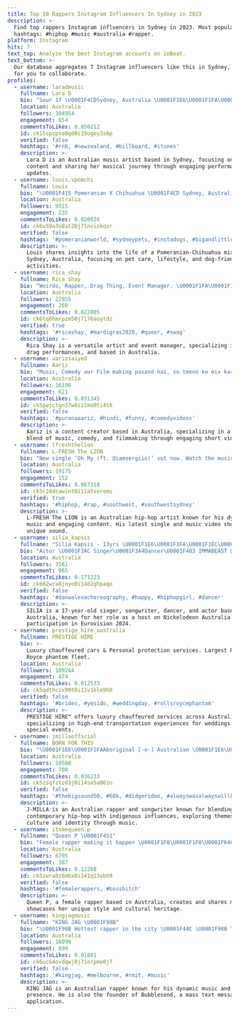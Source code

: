 ```yaml
---
title: Top 10 Rappers Instagram Influencers In Sydney in 2023
description: >-
  Find top rappers Instagram influencers in Sydney in 2023. Most popular
  hashtags: #hiphop #music #australia #rapper.
platform: Instagram
hits: 7
text_top: Analyze the best Instagram accounts on inBeat.
text_bottom: >-
  Our database aggregates 7 Instagram influencers like this in Sydney, Australia
  for you to collaborate.
profiles:
  - username: laradmusic
    fullname: Lara D
    bio: "Sour 17 \U0001F4CDSydney, Australia \U0001F1E6\U0001F1FA\U0001F1F2\U0001F1E6\U0001F1F1\U0001F1E7. MGMT : @davidchampochampion"
    location: Australia
    followers: 104954
    engagement: 654
    commentsToLikes: 0.050212
    id: ck15spzpse8qd0i19ugoy3s6p
    verified: false
    hashtags: '#rnb, #newzealand, #billboard, #itunes'
    description: >-
      Lara D is an Australian music artist based in Sydney, focusing on R&B
      content and sharing her musical journey through engaging performances and
      updates.
  - username: louis.vpomchi
    fullname: Louis
    bio: "\U0001F415 Pomeranian X Chihuahua \U0001F4CD Sydney, Australia \U0001F1E6\U0001F1FA \U0001F389 23rd December 2017 \U0001F3E0 \U0001F308\U0001F46D \U0001F1EC\U0001F1F7\U0001F415\U0001F400"
    location: Australia
    followers: 9315
    engagement: 235
    commentsToLikes: 0.020026
    id: ck6u59a3o8at20j71nvizkqor
    verified: false
    hashtags: '#pomeranianworld, #sydneypets, #instadogs, #bigandlittledogs'
    description: >-
      Louis shares insights into the life of a Pomeranian-Chihuahua mix in
      Sydney, Australia, focusing on pet care, lifestyle, and dog-friendly
      activities.
  - username: rica_shay
    fullname: Rica Shay
    bio: "Weirdo, Rapper, Drag Thing, Event Manager. \U0001F1FA\U0001F1F8 in \U0001F1E9\U0001F1EA. For booking inquiries email ricashayco@gmail.com. \U0001F3A5 WATCH MY VIDEOS."
    location: Australia
    followers: 22955
    engagement: 260
    commentsToLikes: 0.022805
    id: ck6tq8hmrpzm50j7176aoytdz
    verified: true
    hashtags: '#ricashay, #mardigras2020, #queer, #swag'
    description: >-
      Rica Shay is a versatile artist and event manager, specializing in rap and
      drag performances, and based in Australia.
  - username: aarizsaiyed
    fullname: Aariz
    bio: "Music, Comedy aur Film making pasand hai, so teeno ko mix karta hoon \U0001F447\U0001F3FBAll my short comedy videos are here #gyaandude Lockdown special song KYA KARE\U0001F447\U0001F3FB"
    location: Australia
    followers: 16190
    engagement: 621
    commentsToLikes: 0.031345
    id: ck5pwjctgn37w0i11mo0ti4t6
    verified: false
    hashtags: '#puranaaariz, #hindi, #funny, #comedyvideos'
    description: >-
      Aariz is a content creator based in Australia, specializing in a unique
      blend of music, comedy, and filmmaking through engaging short videos.
  - username: lfreshthelion
    fullname: L-FRESH The LION
    bio: "New single ‘Oh My (ft. @iamsergiio)’ out now. Watch the music video on your phone for the full experience \U0001F440 Link below"
    location: Australia
    followers: 19175
    engagement: 152
    commentsToLikes: 0.067318
    id: ck5c24dcawint0i11a5serems
    verified: true
    hashtags: '#hiphop, #rap, #southwest, #southwestsydney'
    description: >-
      L-FRESH The LION is an Australian hip-hop artist known for his dynamic
      music and engaging content. His latest single and music video showcase his
      unique sound.
  - username: silia_kapsis
    fullname: "Silia Kapsis - 13yrs \U0001F1E6\U0001F1FA\U0001F1EC\U0001F1F7"
    bio: "Actor \U0001F3AC Singer\U0001F3A4Dancer\U0001F483 IMMABEAST @immabeastco Agent @sonyamarturano Mgt @cmaent *Dancer @village_nation *Singer @ausypac Subscribe to my YouTube\U0001F447"
    location: Australia
    followers: 3561
    engagement: 965
    commentsToLikes: 0.171223
    id: ck602wca8jnyo0i14d2ghpaqo
    verified: false
    hashtags: '#danaalexachoreography, #happy, #hiphopgirl, #dancer'
    description: >-
      SILIA is a 17-year-old singer, songwriter, dancer, and actor based in
      Australia, known for her role as a host on Nickelodeon Australia and
      participation in Eurovision 2024.
  - username: prestige_hire_australia
    fullname: PRESTIGE HIRE
    bio: >-
      Luxury chauffeured cars & Personal protection services. Largest Rolls
      Royce phantom fleet.
    location: Australia
    followers: 189244
    engagement: 474
    commentsToLikes: 0.012533
    id: ck5qdthczx99t0i11v1blm9h8
    verified: false
    hashtags: '#brides, #yesido, #weddingday, #rollsroycephantom'
    description: >-
      PRESTIGE HIRE™ offers luxury chauffeured services across Australia,
      specializing in high-end transportation experiences for weddings and
      special events.
  - username: jmillaofficial
    fullname: BORN FOR THIS
    bio: "\U0001F1E6\U0001F1FAAboriginal [-o-] Australian \U0001F1E6\U0001F1FA \U0001F399Rapper/songwriter\U0001F4DD Music - Fashion - Culture Management: aum@aum.net.au Email: contact@jmilla.com.au"
    location: Australia
    followers: 18560
    engagement: 708
    commentsToLikes: 0.036233
    id: ck5zsqfztz03j0i14se5a061n
    verified: false
    hashtags: '#thebigsound50, #60k, #didgeridoo, #alwayswasalwayswillbe'
    description: >-
      J-MILLA is an Australian rapper and songwriter known for blending
      contemporary hip-hop with indigenous influences, exploring themes of
      culture and identity through music.
  - username: itsmequeen.p
    fullname: "Queen P \U0001F451"
    bio: "Female rapper making it happen \U0001F1F8\U0001F1F8\U0001F64C\U0001F3FF"
    location: Australia
    followers: 6705
    engagement: 387
    commentsToLikes: 0.12268
    id: ck5zwra8z6mbx0i141q13vbh9
    verified: false
    hashtags: '#femalerappers, #bossbitch'
    description: >-
      Queen P, a female rapper based in Australia, creates and shares music that
      showcases her unique style and cultural heritage.
  - username: kingjagmusic
    fullname: "KING JAG \U0001F98B"
    bio: "\U0001F98B Hottest rapper in the city \U0001F44C \U0001F98B The original Jag is back \U0001F4AF Founder of bubblesend.com (Mass Text Message Application)"
    location: Australia
    followers: 16099
    engagement: 899
    commentsToLikes: 0.01801
    id: ck6uc64ovdqwj0j71orpme0j7
    verified: false
    hashtags: '#kingjag, #melbourne, #rmit, #music'
    description: >-
      KING JAG is an Australian rapper known for his dynamic music and vibrant
      presence. He is also the founder of Bubblesend, a mass text message
      application.
---
```


